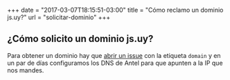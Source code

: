 +++
date = "2017-03-07T18:15:51-03:00"
title = "Cómo reclamo un dominio js.uy?"
url = "solicitar-dominio"
+++

## ¿Cómo solicito un dominio js.uy?

Para obtener un dominio hay que [abrir un issue](https://github.com/cherta/js.uy/issues/new) con la etiqueta `domain` y en un par de días configuramos los DNS de Antel para que apunten a la IP que nos mandes.
